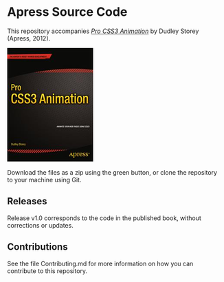 # Apress Source Code

This repository accompanies [*Pro CSS3 Animation*](http://www.apress.com/9781430247227) by Dudley Storey (Apress, 2012).

![Cover image](9781430247227.jpg)

Download the files as a zip using the green button, or clone the repository to your machine using Git.

## Releases

Release v1.0 corresponds to the code in the published book, without corrections or updates.

## Contributions

See the file Contributing.md for more information on how you can contribute to this repository.
